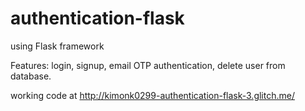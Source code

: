 # authentication-flask
using Flask framework

Features: login, signup, email OTP authentication, delete user from database. 

working code at http://kimonk0299-authentication-flask-3.glitch.me/
